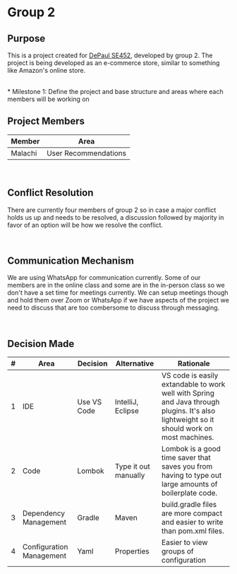 # Group 2

## Purpose
This is a project created for [DePaul SE452](http://www.cdm.depaul.edu/academics/pages/courseinfo.aspx?Subject=SE&CatalogNbr=452), developed by group 2. The project is being developed as an e-commerce store, similar to something like Amazon's online store.

<br>
* Milestone 1: Define the project and base structure and areas where each members will be working on

## Project Members

| Member | Area  |
| ----------- | ----------- 
| Malachi | User Recommendations |



<br/>

## Conflict Resolution
There are currently four members of group 2 so in case a major conflict holds us up and needs to be resolved, a discussion followed by majority in favor of an option will be how we resolve the conflict.

<br/>

## Communication Mechanism
We are using WhatsApp for communication currently. Some of our members are in the online class and some are in the in-person class so we don't have a set time for meetings currently. We can setup meetings though and hold them over Zoom or WhatsApp if we have aspects of the project we need to discuss that are too combersome to discuss through messaging.

<br/>

## Decision Made
| # | Area  | Decision | Alternative | Rationale
| ----------- | ----------- | --- | --- |--- |
| 1| IDE | Use VS Code |IntelliJ, Eclipse | VS code is easily extandable to work well with Spring and Java through plugins. It's also lightweight so it should work on most machines.
| 2 | Code  | Lombok | Type it out manually | Lombok is a good time saver that saves you from having to type out large amounts of boilerplate code.
| 3 | Dependency Management  | Gradle | Maven | build.gradle files are more compact and easier to write than pom.xml files.
| 4 | Configuration Management  | Yaml | Properties | Easier to view groups of configuration

